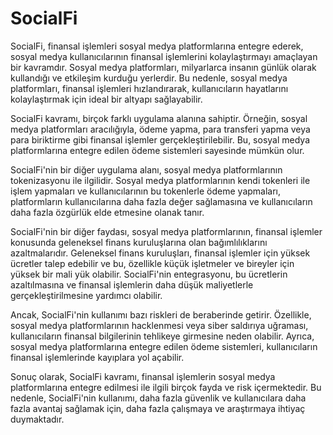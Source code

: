 # SocialFi

SocialFi, finansal işlemleri sosyal medya platformlarına entegre ederek, sosyal medya kullanıcılarının finansal işlemlerini kolaylaştırmayı amaçlayan bir kavramdır. Sosyal medya platformları, milyarlarca insanın günlük olarak kullandığı ve etkileşim kurduğu yerlerdir. Bu nedenle, sosyal medya platformları, finansal işlemleri hızlandırarak, kullanıcıların hayatlarını kolaylaştırmak için ideal bir altyapı sağlayabilir.

SocialFi kavramı, birçok farklı uygulama alanına sahiptir. Örneğin, sosyal medya platformları aracılığıyla, ödeme yapma, para transferi yapma veya para biriktirme gibi finansal işlemler gerçekleştirilebilir. Bu, sosyal medya platformlarına entegre edilen ödeme sistemleri sayesinde mümkün olur.

SocialFi'nin bir diğer uygulama alanı, sosyal medya platformlarının tokenizasyonu ile ilgilidir. Sosyal medya platformlarının kendi tokenleri ile işlem yapmaları ve kullanıcılarının bu tokenlerle ödeme yapmaları, platformların kullanıcılarına daha fazla değer sağlamasına ve kullanıcıların daha fazla özgürlük elde etmesine olanak tanır.

SocialFi'nin bir diğer faydası, sosyal medya platformlarının, finansal işlemler konusunda geleneksel finans kuruluşlarına olan bağımlılıklarını azaltmalarıdır. Geleneksel finans kuruluşları, finansal işlemler için yüksek ücretler talep edebilir ve bu, özellikle küçük işletmeler ve bireyler için yüksek bir mali yük olabilir. SocialFi'nin entegrasyonu, bu ücretlerin azaltılmasına ve finansal işlemlerin daha düşük maliyetlerle gerçekleştirilmesine yardımcı olabilir.

Ancak, SocialFi'nin kullanımı bazı riskleri de beraberinde getirir. Özellikle, sosyal medya platformlarının hacklenmesi veya siber saldırıya uğraması, kullanıcıların finansal bilgilerinin tehlikeye girmesine neden olabilir. Ayrıca, sosyal medya platformlarına entegre edilen ödeme sistemleri, kullanıcıların finansal işlemlerinde kayıplara yol açabilir.

Sonuç olarak, SocialFi kavramı, finansal işlemlerin sosyal medya platformlarına entegre edilmesi ile ilgili birçok fayda ve risk içermektedir. Bu nedenle, SocialFi'nin kullanımı, daha fazla güvenlik ve kullanıcılara daha fazla avantaj sağlamak için, daha fazla çalışmaya ve araştırmaya ihtiyaç duymaktadır.